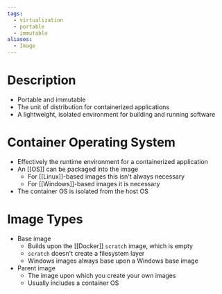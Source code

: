 ```yaml
---
tags:
  - virtualization
  - portable
  - immutable
aliases:
  - Image
---
```

# Description
- Portable and immutable
- The unit of distribution for containerized applications
- A lightweight, isolated environment for building and running software
# Container Operating System
- Effectively the runtime environment for a containerized application
- An [[OS]] can be packaged into the image
	- For [[Linux]]-based images this isn't always necessary
	- For [[Windows]]-based images it is necessary
- The container OS is isolated from the host OS
# Image Types
- Base image
	- Builds upon the [[Docker]] `scratch` image, which is empty
	- `scratch` doesn't create a filesystem layer
	- Windows images always base upon a Windows base image
- Parent image
	- The image upon which you create your own images
	- Usually includes a container OS